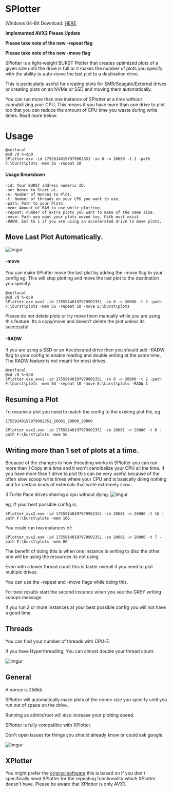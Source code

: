# SPlotter

Windows 64-Bit Download: [HERE](https://github.com/SamuelNZ/SPlotter/releases/)

**Implemented AVX2 Please Update**

**Please take note of the new -repeat flag**

**Please take note of the new -move flag**


SPlotter is a light-weight BURST Plotter that creates optimized plots of a given size until the drive is full or it makes the number of plots you specify with the ability to auto-move the last plot to a destination drive.

This is particularly useful for creating plots for SMR/Seagate/External drives or creating plots on an NVMe or SSD and moving them automatically.

You can run more than one instance of SPlotter at a time without cannabilizing your CPU, This means if you have more than one drive to plot too that you can reduce the amount of CPU time you waste during write times. Read more below.



# Usage

```
@setlocal
@cd /d %~dp0 
SPlotter.exe -id 17559140197979902351 -sn 0 -n 20000 -t 2 -path F:\burst\plots -mem 5G -repeat 10
```

#### Usage Breakdown

```
-id: Your BURST address numeric ID.
-sn: Nonce to Start at.
-n: Number of Nonces to Plot.
-t: Number of threads on your CPU you want to use.
-path: Path to your Plots.
-mem: Amount of RAM to use while plotting.
-repeat: number of extra plots you want to make of the same size.
-move: Path you want your plots moved too, Path must exist.
-RADW: Set to 1 if you are using an accelerated drive to move plots.
```

## Move Last Plot Automatically.

![Imgur](http://i.imgur.com/60rUvFi.png)

#### -move

You can make SPlotter move the last plot by adding the -move flag to your config eg.
This will stop plotting and move the last plot to the destination you specify.

```
@setlocal
@cd /d %~dp0 
SPlotter.exe_avx2 -id 17559140197979902351 -sn 0 -n 20000 -t 2 -path F:\burst\plots -mem 5G -repeat 10 -move E:\burst\plots
```
Please do not delete plots or try move them manually while you are using this feature. 
Its a copy/move and doesn't delete the plot unless its successful.

#### -RADW

If you are using a SSD or an Accelerated drive then you should add -RADW flag to your config to enable reading and double writing at the same time, The RADW feature is not meant for most drives.
```
@setlocal
@cd /d %~dp0 
SPlotter.exe_avx2 -id 17559140197979902351 -sn 0 -n 20000 -t 2 -path F:\burst\plots -mem 5G -repeat 10 -move E:\burst\plots -RADW 1
```


## Resuming a Plot

To resume a plot you need to match the config to the existing plot file, eg.

```
17559140197979902351_20001_20000_20000
```
```
SPlotter_avx2.exe -id 17559140197979902351 -sn 20001 -n 20000 -t 6 -path F:\burst\plots -mem 5G
```


## Writing more than 1 set of plots at a time.

Because of the changes to how threading works in SPlotter you can run more than 1 Copy at a time and it won't cannibalize your CPU all the time. If you have more than 1 drive to plot this can be very useful because of the often slow scoop write times where your CPU and is basically doing nothing and for certain kinds of externals that write extremely slow...

3 Turtle Pace drives sharing a cpu without dying.
![Imgur](http://i.imgur.com/Kzw4Hui.png)

eg, If your best possible config is;
```
SPlotter_avx2.exe -id 17559140197979902351 -sn 20001 -n 20000 -t 10 -path F:\burst\plots -mem 16G
```

You could run two instances of:
```
SPlotter_avx2.exe -id 17559140197979902351 -sn 20001 -n 20000 -t 7 -path F:\burst\plots -mem 8G
```

The benefit of doing this is when one instance is writing to disc the other one will be using the resources its not using.

Even with a lower thread count this is faster overall if you need to plot multiple drives.

You can use the -repeat and -move flags while doing this.

For best results start the second instance when you see the GREY writing scoops message.

If you run 2 or more instances at your best possible config you will not have a good time.

## Threads

You can find your number of threads with CPU-Z.

If you have Hyperthreading, You can almost double your thread count.

![Imgur](http://i.imgur.com/7PWoV97.png)


## General

A nonce is 256kb.

SPlotter will automatically make plots of the nonce size you specify until you run out of space on the drive.

Running as admin/root will also increase your plotting speed.

SPlotter is fully compatible with XPlotter.

Don't open issues for things you should already know or could ask google.


![Imgur](http://i.imgur.com/SC3rW92.png)


## XPlotter

You might prefer the [original software](https://github.com/Blagodarenko/XPlotter) this is based on if you don't specifically need SPlotter for the repeating functionality which XPlotter doesn't have. Please be aware that XPlotter is only AVX1.

